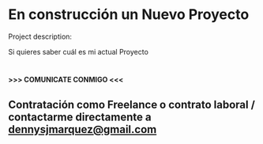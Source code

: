 # En construcción un Nuevo Proyecto #

Project description:
      
Si quieres saber cuál es mi actual Proyecto 

# 
 
 **>>> COMUNICATE CONMIGO <<<**

## Contratación como Freelance o contrato laboral / contactarme directamente a dennysjmarquez@gmail.com
